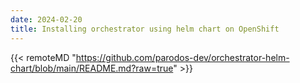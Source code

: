 ```yaml
---
date: 2024-02-20
title: Installing orchestrator using helm chart on OpenShift
---
```


{{< remoteMD "https://github.com/parodos-dev/orchestrator-helm-chart/blob/main/README.md?raw=true" >}}
